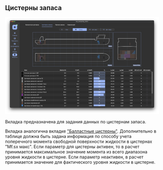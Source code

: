 ## Цистерны запаса
![Общий вид вкладки "Цистерны запаса"](/assets/image/program_sheets/sheet05_loading/tab02_storeTanks/storeTanks.png "Общий вид страницы 'Цистерны запаса'")

Вкладка предназначена для задания данных по цистернам запаса.

Вкладка аналогична вкладке ["Балластные цистерны"](/docs/user-guide/ru/part05_loading/chapter01_ballast/chapter01_ballast.md). Дополнительно в таблице должна быть задана информация по способу учета поперечного момента свободной поверхности жидкости в цистернах "Mf.sx макс". Если параметр для цистерны активен, то в расчет принимается максимальное значение момента из всего диапазона уровня жидкости в цистерне. Если параметр неактивен, в расчет принимается значение для фактического уровня жидкости в цистерне.